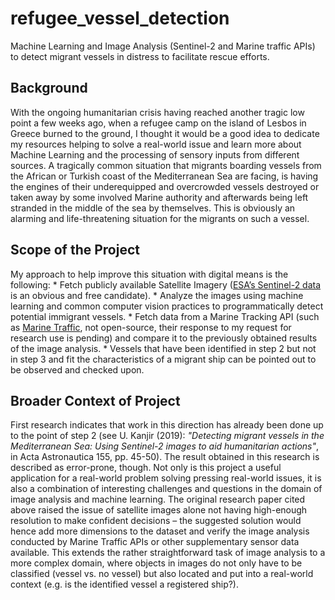 # refugee_vessel_detection
Machine Learning and Image Analysis (Sentinel-2 and Marine traffic APIs) to detect migrant vessels in distress to facilitate rescue efforts.

## Background
With the ongoing humanitarian crisis having reached another tragic low point a few weeks ago, when a refugee camp on the island of Lesbos in Greece burned to the ground, I thought it would be a good idea to dedicate my resources helping to solve a real-world issue and learn more about Machine Learning and the processing of sensory inputs from different sources.
A tragically common situation that migrants boarding vessels from the African or Turkish coast of the Mediterranean Sea are facing, is having the engines of their underequipped and overcrowded vessels destroyed or taken away by some involved Marine authority and afterwards being left stranded in the middle of the sea by themselves. This is obviously an alarming and life-threatening situation for the migrants on such a vessel.

## Scope of the Project
My approach to help improve this situation with digital means is the following:
	* Fetch publicly available Satellite Imagery ([ESA’s Sentinel-2 data](https://scihub.copernicus.eu/) is an obvious and free candidate).
	* Analyze the images using machine learning and common computer vision practices to programmatically detect potential immigrant vessels.
	* Fetch data from a Marine Tracking API (such as [Marine Traffic](https://www.marinetraffic.com/), not open-source, their response to my request for research use is pending) and compare it to the previously obtained results of the image analysis.
	* Vessels that have been identified in step 2 but not in step 3 and fit the characteristics of a migrant ship can be pointed out to be observed and checked upon.
  
## Broader Context of Project
First research indicates that work in this direction has already been done up to the point of step 2 (see U. Kanjir (2019): _"Detecting migrant vessels in the Mediterranean Sea: Using Sentinel-2 images to aid humanitarian actions"_, in Acta Astronautica 155, pp. 45-50). The result obtained in this research is described as error-prone, though. Not only is this project a useful application for a real-world problem solving pressing real-world issues, it is also a combination of interesting challenges and questions in the domain of image analysis and machine learning. The original research paper cited above raised the issue of satellite images alone not having high-enough resolution to make confident decisions – the suggested solution would hence add more dimensions to the dataset and verify the image analysis conducted by Marine Traffic APIs or other supplementary sensor data available. This extends the rather straightforward task of image analysis to a more complex domain, where objects in images do not only have to be classified (vessel vs. no vessel) but also located and put into a real-world context (e.g. is the identified vessel a registered ship?).
